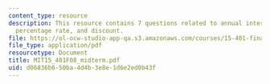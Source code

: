 ```yaml
---
content_type: resource
description: This resource contains 7 questions related to annual interest, annual
  percentage rate, and discount.
file: https://ol-ocw-studio-app-qa.s3.amazonaws.com/courses/15-401-finance-theory-i-fall-2008/d06836b650ba4d4b3e8e1d6e2ed0b43f_MIT15_401F08_midterm.pdf
file_type: application/pdf
resourcetype: Document
title: MIT15_401F08_midterm.pdf
uid: d06836b6-50ba-4d4b-3e8e-1d6e2ed0b43f
---
```

